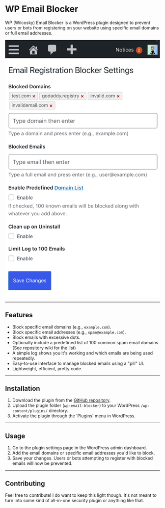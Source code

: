 # WP Email Blocker

WP (Wilcosky) Email Blocker is a WordPress plugin designed to prevent users or bots from registering on your website using specific email domains or full email addresses.

![](https://raw.githubusercontent.com/zerosonesfun/wp-email-blocker/refs/heads/main/IMG_1282.jpeg)

---

## Features

- Block specific email domains (e.g., `example.com`).
- Block specific email addresses (e.g., `spam@example.com`).
- Block emails with excessive dots.
- Optionally include a predefined list of 100 common spam email domains. (See repository wiki for the list)
- A simple log shows you it's working and which emails are being used repeatedly.
- Easy-to-use interface to manage blocked emails using a "pill" UI.
- Lightweight, efficient, pretty code.

---

## Installation

1. Download the plugin from the [GitHub repository](https://github.com/zerosonesfun/wp-email-blocker).
2. Upload the plugin folder (`wp-email-blocker`) to your WordPress `/wp-content/plugins/` directory.
3. Activate the plugin through the 'Plugins' menu in WordPress.

---

## Usage

1. Go to the plugin settings page in the WordPress admin dashboard.
2. Add the email domains or specific email addresses you'd like to block.
3. Save your changes. Users or bots attempting to register with blocked emails will now be prevented.

---

## Contributing 

Feel free to contribute! I do want to keep this light though. It's not meant to turn into some kind of all-in-one security plugin or anything like that.
